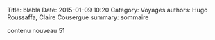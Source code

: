 Title: blabla
Date: 2015-01-09 10:20
Category: Voyages
authors: Hugo Roussaffa, Claire Cousergue
summary: sommaire


contenu nouveau 51

